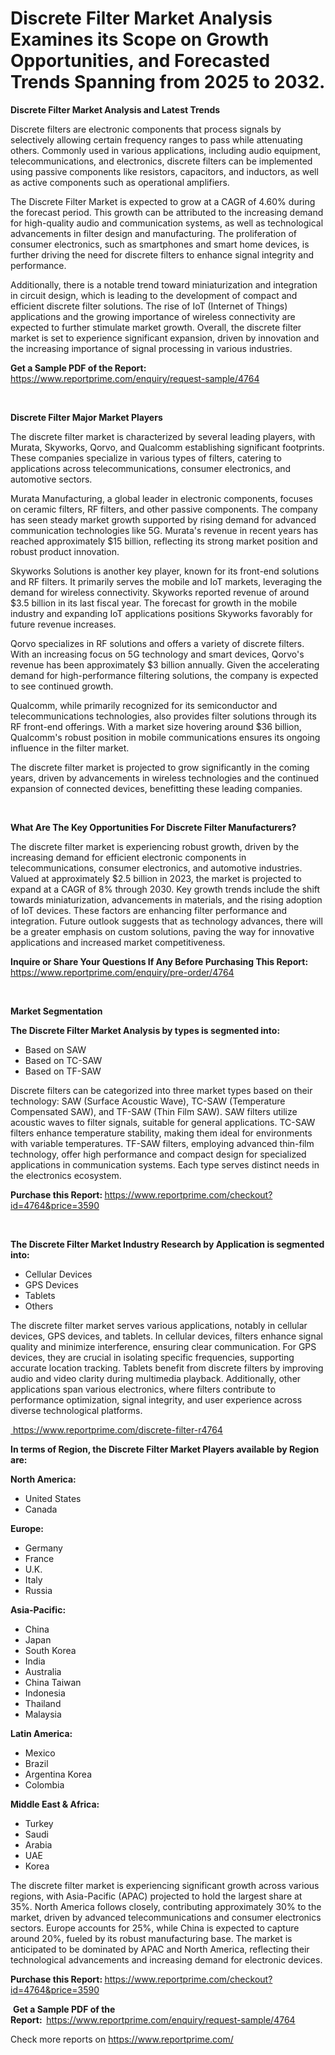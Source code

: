 <p><h1>Discrete Filter Market Analysis Examines its Scope on Growth Opportunities, and Forecasted Trends Spanning from 2025 to 2032.</h1></p><p><strong>Discrete Filter Market Analysis and Latest Trends</strong></p>
<p><p>Discrete filters are electronic components that process signals by selectively allowing certain frequency ranges to pass while attenuating others. Commonly used in various applications, including audio equipment, telecommunications, and electronics, discrete filters can be implemented using passive components like resistors, capacitors, and inductors, as well as active components such as operational amplifiers.</p><p>The Discrete Filter Market is expected to grow at a CAGR of 4.60% during the forecast period. This growth can be attributed to the increasing demand for high-quality audio and communication systems, as well as technological advancements in filter design and manufacturing. The proliferation of consumer electronics, such as smartphones and smart home devices, is further driving the need for discrete filters to enhance signal integrity and performance.</p><p>Additionally, there is a notable trend toward miniaturization and integration in circuit design, which is leading to the development of compact and efficient discrete filter solutions. The rise of IoT (Internet of Things) applications and the growing importance of wireless connectivity are expected to further stimulate market growth. Overall, the discrete filter market is set to experience significant expansion, driven by innovation and the increasing importance of signal processing in various industries.</p></p>
<p><strong>Get a Sample PDF of the Report:&nbsp;</strong> <a href="https://www.reportprime.com/enquiry/request-sample/4764?utm_campaign=3435&utm_medium=2&utm_source=Github&utm_content=ia&utm_term=19032025&utm_id=discrete-filter">https://www.reportprime.com/enquiry/request-sample/4764</a></p>
<p>&nbsp;</p>
<p><strong>Discrete Filter Major Market Players</strong></p>
<p><p>The discrete filter market is characterized by several leading players, with Murata, Skyworks, Qorvo, and Qualcomm establishing significant footprints. These companies specialize in various types of filters, catering to applications across telecommunications, consumer electronics, and automotive sectors.</p><p>Murata Manufacturing, a global leader in electronic components, focuses on ceramic filters, RF filters, and other passive components. The company has seen steady market growth supported by rising demand for advanced communication technologies like 5G. Murata's revenue in recent years has reached approximately $15 billion, reflecting its strong market position and robust product innovation.</p><p>Skyworks Solutions is another key player, known for its front-end solutions and RF filters. It primarily serves the mobile and IoT markets, leveraging the demand for wireless connectivity. Skyworks reported revenue of around $3.5 billion in its last fiscal year. The forecast for growth in the mobile industry and expanding IoT applications positions Skyworks favorably for future revenue increases.</p><p>Qorvo specializes in RF solutions and offers a variety of discrete filters. With an increasing focus on 5G technology and smart devices, Qorvo's revenue has been approximately $3 billion annually. Given the accelerating demand for high-performance filtering solutions, the company is expected to see continued growth.</p><p>Qualcomm, while primarily recognized for its semiconductor and telecommunications technologies, also provides filter solutions through its RF front-end offerings. With a market size hovering around $36 billion, Qualcomm's robust position in mobile communications ensures its ongoing influence in the filter market.</p><p>The discrete filter market is projected to grow significantly in the coming years, driven by advancements in wireless technologies and the continued expansion of connected devices, benefitting these leading companies.</p></p>
<p>&nbsp;</p>
<p><strong>What Are The Key Opportunities For Discrete Filter Manufacturers?</strong></p>
<p><p>The discrete filter market is experiencing robust growth, driven by the increasing demand for efficient electronic components in telecommunications, consumer electronics, and automotive industries. Valued at approximately $2.5 billion in 2023, the market is projected to expand at a CAGR of 8% through 2030. Key growth trends include the shift towards miniaturization, advancements in materials, and the rising adoption of IoT devices. These factors are enhancing filter performance and integration. Future outlook suggests that as technology advances, there will be a greater emphasis on custom solutions, paving the way for innovative applications and increased market competitiveness.</p></p>
<p><strong>Inquire or Share Your Questions If Any Before Purchasing This Report:</strong> <a href="https://www.reportprime.com/enquiry/pre-order/4764?utm_campaign=3435&utm_medium=2&utm_source=Github&utm_content=ia&utm_term=19032025&utm_id=discrete-filter">https://www.reportprime.com/enquiry/pre-order/4764</a></p>
<p>&nbsp;</p>
<p><strong>Market Segmentation</strong></p>
<p><strong>The Discrete Filter Market Analysis by types is segmented into:</strong></p>
<p><ul><li>Based on SAW</li><li>Based on TC-SAW</li><li>Based on TF-SAW</li></ul></p>
<p><p>Discrete filters can be categorized into three market types based on their technology: SAW (Surface Acoustic Wave), TC-SAW (Temperature Compensated SAW), and TF-SAW (Thin Film SAW). SAW filters utilize acoustic waves to filter signals, suitable for general applications. TC-SAW filters enhance temperature stability, making them ideal for environments with variable temperatures. TF-SAW filters, employing advanced thin-film technology, offer high performance and compact design for specialized applications in communication systems. Each type serves distinct needs in the electronics ecosystem.</p></p>
<p><strong>Purchase this Report:&nbsp;</strong><a href="https://www.reportprime.com/checkout?id=4764&price=3590&utm_campaign=3435&utm_medium=2&utm_source=Github&utm_content=ia&utm_term=19032025&utm_id=discrete-filter">https://www.reportprime.com/checkout?id=4764&price=3590</a></p>
<p>&nbsp;</p>
<p><strong>The Discrete Filter Market Industry Research by Application is segmented into:</strong></p>
<p><ul><li>Cellular Devices</li><li>GPS Devices</li><li>Tablets</li><li>Others</li></ul></p>
<p><p>The discrete filter market serves various applications, notably in cellular devices, GPS devices, and tablets. In cellular devices, filters enhance signal quality and minimize interference, ensuring clear communication. For GPS devices, they are crucial in isolating specific frequencies, supporting accurate location tracking. Tablets benefit from discrete filters by improving audio and video clarity during multimedia playback. Additionally, other applications span various electronics, where filters contribute to performance optimization, signal integrity, and user experience across diverse technological platforms.</p></p>
<p><a href="https://www.reportprime.com/discrete-filter-r4764?utm_campaign=3435&utm_medium=2&utm_source=Github&utm_content=ia&utm_term=19032025&utm_id=discrete-filter">&nbsp;https://www.reportprime.com/discrete-filter-r4764</a></p>
<p><strong>In terms of Region, the Discrete Filter Market Players available by Region are:</strong></p>
<p>
    <p> <strong> North America: </strong>
        <ul>
            <li>United States</li>
            <li>Canada</li>
        </ul>
        </p> 
    <p> <strong> Europe: </strong>
        <ul>
            <li>Germany</li>
            <li>France</li>
            <li>U.K.</li>
            <li>Italy</li>
            <li>Russia</li>
        </ul>
        </p> 
    <p> <strong> Asia-Pacific: </strong>
        <ul>
            <li>China</li>
            <li>Japan</li>
            <li>South Korea</li>
            <li>India</li>
            <li>Australia</li>
            <li>China Taiwan</li>
            <li>Indonesia</li>
            <li>Thailand</li>
            <li>Malaysia</li>
        </ul>
        </p> 
    <p> <strong> Latin America: </strong>
        <ul>
            <li>Mexico</li>
            <li>Brazil</li>
            <li>Argentina Korea</li>
            <li>Colombia</li>
        </ul>
        </p> 
    <p> <strong> Middle East & Africa: </strong>
        <ul>
            <li>Turkey</li>
            <li>Saudi</li>
            <li>Arabia</li>
            <li>UAE</li>
            <li>Korea</li>
        </ul>
    </p>
    </p>
<p><p>The discrete filter market is experiencing significant growth across various regions, with Asia-Pacific (APAC) projected to hold the largest share at 35%. North America follows closely, contributing approximately 30% to the market, driven by advanced telecommunications and consumer electronics sectors. Europe accounts for 25%, while China is expected to capture around 20%, fueled by its robust manufacturing base. The market is anticipated to be dominated by APAC and North America, reflecting their technological advancements and increasing demand for electronic devices.</p></p>
<p><strong>Purchase this Report: </strong><a href="https://www.reportprime.com/checkout?id=4764&price=3590&utm_campaign=3435&utm_medium=2&utm_source=Github&utm_content=ia&utm_term=19032025&utm_id=discrete-filter">https://www.reportprime.com/checkout?id=4764&price=3590</a></p>
<p>&nbsp;<strong>Get a Sample PDF of the Report:&nbsp;&nbsp;</strong><a href="https://www.reportprime.com/enquiry/request-sample/4764?utm_campaign=3435&utm_medium=2&utm_source=Github&utm_content=ia&utm_term=19032025&utm_id=discrete-filter">https://www.reportprime.com/enquiry/request-sample/4764</a></p>
<p><strong></strong></p>
<p>Check more reports on <a href="https://www.reportprime.com/?utm_campaign=3435&utm_medium=2&utm_source=Github&utm_content=ia&utm_term=19032025&utm_id=discrete-filter">https://www.reportprime.com/</a></p>